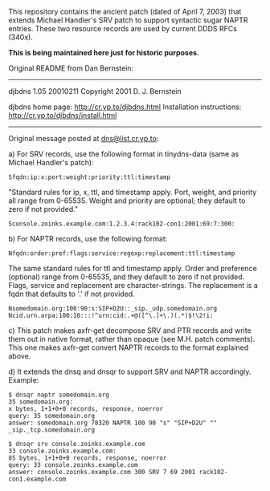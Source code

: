This repository contains the ancient patch (dated of April 7, 2003) that
extends Michael Handler's SRV patch to support syntactic sugar NAPTR entries.
These two resource records are used by current DDDS RFCs (340x).

**This is being maintained here just for historic purposes.**

Original README from Dan Bernstein:

----

djbdns 1.05
20010211
Copyright 2001
D. J. Bernstein

djbdns home page: http://cr.yp.to/djbdns.html
Installation instructions: http://cr.yp.to/djbdns/install.html

----

Original message posted at dns@list.cr.yp.to:

a) For SRV records, use the following format in tinydns-data (same as
Michael Handler's patch):

    Sfqdn:ip:x:port:weight:priority:ttl:timestamp

"Standard rules for ip, x, ttl, and timestamp apply. Port, weight, and
priority all range from 0-65535. Weight and priority are optional;
they default to zero if not provided."

    Sconsole.zoinks.example.com:1.2.3.4:rack102-con1:2001:69:7:300:

b) For NAPTR records, use the following format:

    Nfqdn:order:pref:flags:service:regexp:replacement:ttl:timestamp

The same standard rules for ttl and timestamp apply. Order and
preference (optional) range from 0-65535, and they default to zero if
not provided. Flags, service and replacement are character-strings.
The replacement is a fqdn that defaults to '.' if not provided.

    Nsomedomain.org:100:90:s:SIP+D2U::_sip._udp.somedomain.org
    Ncid.urn.arpa:100:10:::!^urn:cid:.+@([^\.]+\.)(.*)$!\2!i:

c) This patch makes axfr-get decompose SRV and PTR records and write
them out in native format, rather than opaque (see M.H. patch
comments). This one makes axfr-get convert NAPTR records to the format
explained above.

d) It extends the dnsq and dnsqr to support SRV and NAPTR accordingly.
Example:

    $ dnsqr naptr somedomain.org
    35 somedomain.org:
    x bytes, 1+1+0+0 records, response, noerror
    query: 35 somedomain.org
    answer: somedomain.org 78320 NAPTR 100 90 "s" "SIP+D2U" "" _sip._tcp.somedomain.org
    
    $ dnsqr srv console.zoinks.example.com
    33 console.zoinks.example.com:
    85 bytes, 1+1+0+0 records, response, noerror
    query: 33 console.zoinks.example.com
    answer: console.zoinks.example.com 300 SRV 7 69 2001 rack102-con1.example.com
